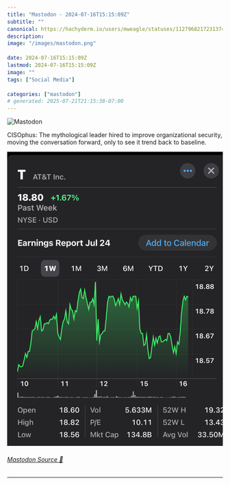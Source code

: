 ```yaml
---
title: "Mastodon - 2024-07-16T15:15:09Z"
subtitle: ""
canonical: https://hachyderm.io/users/mweagle/statuses/112796821723137414
description:
image: "/images/mastodon.png"

date: 2024-07-16T15:15:09Z
lastmod: 2024-07-16T15:15:09Z
image: ""
tags: ["Social Media"]

categories: ["mastodon"]
# generated: 2025-07-21T21:15:38-07:00
---
```

![Mastodon](/images/mastodon.png)

<p>CISOphus: The mythological leader hired to improve organizational security, moving the conversation forward, only to see it trend back to baseline.</p>

![](f4fe4ab985e509f1.jpeg)

###### [Mastodon Source 🐘](https://hachyderm.io/@mweagle/112796821723137414)

___

